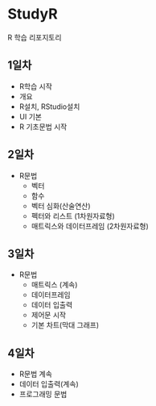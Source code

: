 # StudyR
R 학습 리포지토리

## 1일차
 - R학습 시작
  - 개요
  - R설치, RStudio설치
  - UI 기본
  - R 기초문법 시작

## 2일차
  - R문법
    - 벡터
    - 함수
    - 벡터 심화(산술연산)
    - 펙터와 리스트 (1차원자료형)
    - 매트릭스와 데이터프레임 (2차원자료형)
    
## 3일차
 - R문법
   - 매트릭스 (계속)
   - 데이터프레임
   - 데이터 입출력
   - 제어문 시작
   - 기본 차트(막대 그래프)
   
## 4일차
   - R문법 계속
   - 데이터 입출력(계속)
   - 프로그래밍 문법
